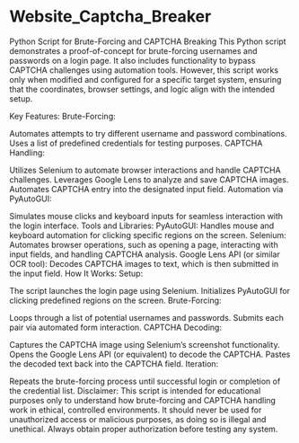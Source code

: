 # Website_Captcha_Breaker
Python Script for Brute-Forcing and CAPTCHA Breaking
This Python script demonstrates a proof-of-concept for brute-forcing usernames and passwords on a login page. It also includes functionality to bypass CAPTCHA challenges using automation tools. However, this script works only when modified and configured for a specific target system, ensuring that the coordinates, browser settings, and logic align with the intended setup.

Key Features:
Brute-Forcing:

Automates attempts to try different username and password combinations.
Uses a list of predefined credentials for testing purposes.
CAPTCHA Handling:

Utilizes Selenium to automate browser interactions and handle CAPTCHA challenges.
Leverages Google Lens to analyze and save CAPTCHA images.
Automates CAPTCHA entry into the designated input field.
Automation via PyAutoGUI:

Simulates mouse clicks and keyboard inputs for seamless interaction with the login interface.
Tools and Libraries:
PyAutoGUI: Handles mouse and keyboard automation for clicking specific regions on the screen.
Selenium: Automates browser operations, such as opening a page, interacting with input fields, and handling CAPTCHA analysis.
Google Lens API (or similar OCR tool): Decodes CAPTCHA images to text, which is then submitted in the input field.
How It Works:
Setup:

The script launches the login page using Selenium.
Initializes PyAutoGUI for clicking predefined regions on the screen.
Brute-Forcing:

Loops through a list of potential usernames and passwords.
Submits each pair via automated form interaction.
CAPTCHA Decoding:

Captures the CAPTCHA image using Selenium’s screenshot functionality.
Opens the Google Lens API (or equivalent) to decode the CAPTCHA.
Pastes the decoded text back into the CAPTCHA field.
Iteration:

Repeats the brute-forcing process until successful login or completion of the credential list.
Disclaimer:
This script is intended for educational purposes only to understand how brute-forcing and CAPTCHA handling work in ethical, controlled environments. It should never be used for unauthorized access or malicious purposes, as doing so is illegal and unethical. Always obtain proper authorization before testing any system.
